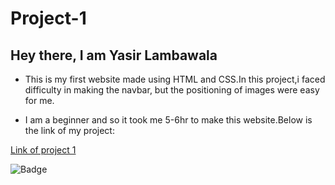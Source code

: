 # Project-1

## Hey there, I am Yasir Lambawala

- This is my first website made using HTML and CSS.In this project,i faced difficulty in making the navbar, but the positioning of images were easy for me.

- I am a beginner and so it took me 5-6hr to make this website.Below is the link of my project:

[Link of project 1](https://project1-25722.netlify.app/)

![Badge](https://img.shields.io/badge/Project--1-My%20first%20website-orange)
